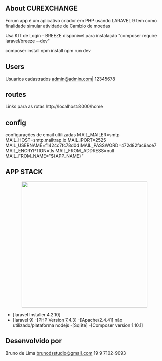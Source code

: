 ## About CUREXCHANGE

Forum app é um aplicativo criador em PHP usando LARAVEL 9 
tem como finalidade simular atividade de Cambio de moedas

Usa KIT de Login - BREEZE disponivel para instalação
"composer require laravel/breeze --dev"

composer install
npm install
npm run dev

## Users
Usuarios cadastrados
admin@admin.com| 12345678


## routes
Links para as rotas
http://localhost:8000/home




## config
configurações de email ultilizadas
MAIL_MAILER=smtp
MAIL_HOST=smtp.mailtrap.io
MAIL_PORT=2525
MAIL_USERNAME=f1424c7fc78d0d
MAIL_PASSWORD=472d82fac9ace7
MAIL_ENCRYPTION=tls
MAIL_FROM_ADDRESS=null
MAIL_FROM_NAME="${APP_NAME}"


## APP STACK
<p align="center"><a href="https://laravel.com" target="_blank"><img src="https://raw.githubusercontent.com/laravel/art/master/logo-lockup/5%20SVG/2%20CMYK/1%20Full%20Color/laravel-logolockup-cmyk-red.svg" width="400"></a></p>

- [laravel Installer 4.2.10]
- [laravel 9]
 -[PHP Version 7.4.3]
 -[Apache/2.4.41] não utilizado/plataforma nodejs
 -[Sqlite]
 -[Composer version 1.10.1]


## Desenvolvido por 
Bruno de Lima
brunodsstudio@gmail.com
19 9 7102-9093